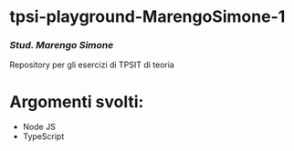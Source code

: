 # tpsi-playground-MarengoSimone-1

### _Stud. Marengo Simone_

 Repository per gli esercizi di TPSIT di teoria

# Argomenti svolti:

- Node JS
- TypeScript
